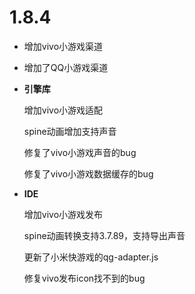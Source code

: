 # 1.8.4
- 增加vivo小游戏渠道
- 增加了QQ小游戏渠道

- **引擎库**

  增加vivo小游戏适配
  
  spine动画增加支持声音

  修复了vivo小游戏声音的bug

  修复了vivo小游戏数据缓存的bug
  

- **IDE**

  增加vivo小游戏发布
  
  spine动画转换支持3.7.89，支持导出声音

  更新了小米快游戏的qg-adapter.js

  修复vivo发布icon找不到的bug
